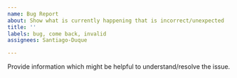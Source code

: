 ```yaml
---
name: Bug Report
about: Show what is currently happening that is incorrect/unexpected
title: ''
labels: bug, come back, invalid
assignees: Santiago-Duque

---
```


Provide information which might be helpful to understand/resolve the issue.
